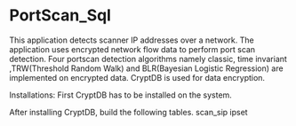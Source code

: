 # PortScan_Sql
This application detects scanner IP addresses over a network. The application uses encrypted network flow data to perform port scan detection.
Four portscan detection algorithms namely classic, time invariant ,TRW(Threshold Random Walk) and BLR(Bayesian Logistic Regression) are
implemented on encrypted data. 
CryptDB is used for data encryption. 

Installations:
First CryptDB has to be installed on the system.

After installing CryptDB, build the following tables.
scan_sip
ipset
